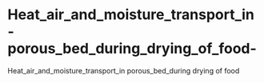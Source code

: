 # Heat_air_and_moisture_transport_in-porous_bed_during_drying_of_food-
Heat_air_and_moisture_transport_in porous_bed_during drying of food 
